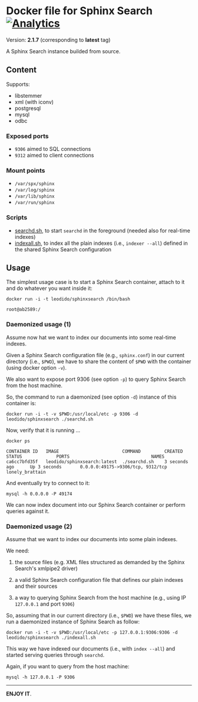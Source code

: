 Docker file for Sphinx Search [![Analytics](https://ga-beacon.appspot.com/UA-49657176-1/dockerfiles/sphinxsearch:latest)](https://github.com/igrigorik/ga-beacon)
============================================

Version: **2.1.7** (corresponding to **latest** tag)

A Sphinx Search instance builded from source.

## Content

Supports:
 - libstemmer
 - xml (with iconv)
 - postgresql
 - mysql
 - odbc

### Exposed ports

* `9306` aimed to SQL connections
* `9312` aimed to client connections

### Mount points

* `/var/spx/sphinx`
* `/var/log/sphinx`
* `/var/lib/sphinx`
* `/var/run/sphinx`

### Scripts

* [searchd.sh](#searchd.sh), to start `searchd` in the foreground (needed also for real-time indexes)
* [indexall.sh](#indexall.sh), to index all the plain indexes (i.e., `indexer --all`) defined in the shared Sphinx Search configuration

## Usage

The simplest usage case is to start a Sphinx Search container, attach to it and do whatever you want inside it:

```
docker run -i -t leodido/sphinxsearch /bin/bash
```

```
root@ab2589:/
```

### Daemonized usage (1)

Assume now hat we want to index our documents into some real-time indexes.

Given a Sphinx Search configuration file (e.g., `sphinx.conf`) in our current directory (i.e., `$PWD`), we have to share the content of `$PWD` with the container (using docker option `-v`).

We also want to expose port 9306 (see option `-p`) to query Sphinx Search from the host machine.

So, the command to run a daemonized (see option `-d`) instance of this container is:

```
docker run -i -t -v $PWD:/usr/local/etc -p 9306 -d leodido/sphinxsearch ./searchd.sh
```

Now, verify that it is running ...

```
docker ps
```

```
CONTAINER ID   IMAGE                   		COMMAND         CREATED            STATUS             PORTS                               NAMES
ca6cc7bfd35f   leodido/sphinxsearch:latest  ./searchd.sh    3 seconds ago      Up 3 seconds       0.0.0.0:49175->9306/tcp, 9312/tcp   lonely_brattain
```

And eventually try to connect to it:

```
mysql -h 0.0.0.0 -P 49174
```

We can now index document into our Sphinx Search container or perform queries against it.

### Daemonized usage (2)

Assume that we want to index our documents into some plain indexes.

We need:

1. the source files (e.g. XML files structured as demanded by the Sphinx Search's xmlpipe2 driver)

2. a valid Sphinx Search configuration file that defines our plain indexes and their sources

3. a way to querying Sphinx Search from the host machine (e.g., using IP `127.0.0.1` and port `9306`)

So, assuming that in our current directory (i.e., `$PWD`) we have these files, we run a daemonized instance of Sphinx Search as follow:

```
docker run -i -t -v $PWD:/usr/local/etc -p 127.0.0.1:9306:9306 -d leodido/sphinxsearch ./indexall.sh
```

This way we have indexed our documents (i.e., with `index --all`) and started serving queries through `searchd`.

Again, if you want to query from the host machine:

```
mysql -h 127.0.0.1 -P 9306
```

---

**ENJOY IT**.
